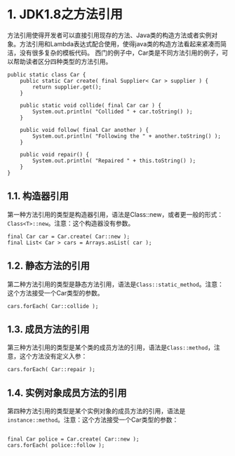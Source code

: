 # 1. JDK1.8之方法引用
方法引用使得开发者可以直接引用现存的方法、Java类的构造方法或者实例对象。方法引用和Lambda表达式配合使用，使得java类的构造方法看起来紧凑而简洁，没有很多复杂的模板代码。
西门的例子中，Car类是不同方法引用的例子，可以帮助读者区分四种类型的方法引用。

```
public static class Car {
    public static Car create( final Supplier< Car > supplier ) {
        return supplier.get();
    }              
        
    public static void collide( final Car car ) {
        System.out.println( "Collided " + car.toString() );
    }
        
    public void follow( final Car another ) {
        System.out.println( "Following the " + another.toString() );
    }
        
    public void repair() {   
        System.out.println( "Repaired " + this.toString() );
    }
}

```
## 1.1. 构造器引用
第一种方法引用的类型是构造器引用，语法是Class::new，或者更一般的形式：`Class<T>::new`。注意：这个构造器没有参数。

```
final Car car = Car.create( Car::new );
final List< Car > cars = Arrays.asList( car );
```

## 1.2. 静态方法的引用
第二种方法引用的类型是静态方法引用，语法是`Class::static_method`。注意：这个方法接受一个Car类型的参数。
```
cars.forEach( Car::collide );
```
## 1.3. 成员方法的引用
第三种方法引用的类型是某个类的成员方法的引用，语法是`Class::method`，注意，这个方法没有定义入参：
```
cars.forEach( Car::repair );
```

## 1.4. 实例对象成员方法的引用
第四种方法引用的类型是某个实例对象的成员方法的引用，语法是`instance::method`。注意：这个方法接受一个Car类型的参数：
```
```
```
final Car police = Car.create( Car::new );
cars.forEach( police::follow );
```
